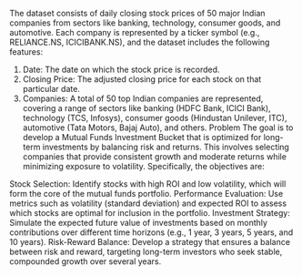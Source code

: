 The dataset consists of daily closing stock prices of 50 major Indian companies from sectors like banking, technology, consumer goods, and automotive. Each company is represented by a ticker symbol (e.g., RELIANCE.NS, ICICIBANK.NS), and the dataset includes the following features:

1) Date: The date on which the stock price is recorded.
2) Closing Price: The adjusted closing price for each stock on that particular date.
3) Companies: A total of 50 top Indian companies are represented, covering a range of sectors like banking (HDFC Bank, ICICI Bank), technology (TCS, Infosys), consumer goods (Hindustan Unilever, ITC), automotive (Tata Motors, Bajaj Auto), and others.
Problem
The goal is to develop a Mutual Funds Investment Bucket that is optimized for long-term investments by balancing risk and returns. This involves selecting companies that provide consistent growth and moderate returns while minimizing exposure to volatility. Specifically, the objectives are:

Stock Selection: Identify stocks with high ROI and low volatility, which will form the core of the mutual funds portfolio.
Performance Evaluation: Use metrics such as volatility (standard deviation) and expected ROI to assess which stocks are optimal for inclusion in the portfolio.
Investment Strategy: Simulate the expected future value of investments based on monthly contributions over different time horizons (e.g., 1 year, 3 years, 5 years, and 10 years).
Risk-Reward Balance: Develop a strategy that ensures a balance between risk and reward, targeting long-term investors who seek stable, compounded growth over several years.
